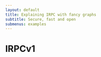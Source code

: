 ```yaml
---
layout: default
title: Explaining IRPC with fancy graphs
subtitle: Secure, fast and open
submenus: examples
---
```


IRPCv1
========================
